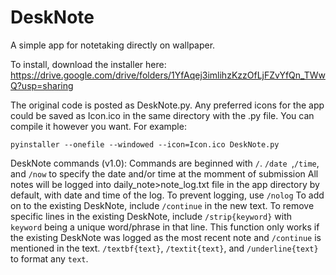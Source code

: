 # DeskNote
A simple app for notetaking directly on wallpaper. 

To install, download the installer here: https://drive.google.com/drive/folders/1YfAqej3imlihzKzzOfLjFZvYfQn_TWwQ?usp=sharing

The original code is posted as DeskNote.py. Any preferred icons for the app could be saved as Icon.ico in the same directory with the .py file. You can compile it however you want. For example:
```
pyinstaller --onefile --windowed --icon=Icon.ico DeskNote.py
```
DeskNote commands (v1.0):
Commands are beginned with `/`. 
`/date `,`/time`, and `/now` to specify the date and/or time at the momment of submission
All notes will be logged into daily_note>note_log.txt file in the app directory by default, with date and time of the log. To prevent logging, use `/nolog`
To add on to the existing DeskNote, include `/continue` in the new text. 
To remove specific lines in the existing DeskNote, include `/strip{keyword}` with `keyword` being a unique word/phrase in that line. This function only works if the existing DeskNote was logged as the most recent note and `/continue` is mentioned in the text. 
`/textbf{text}`, `/textit{text}`, and `/underline{text}` to format any `text`. 
